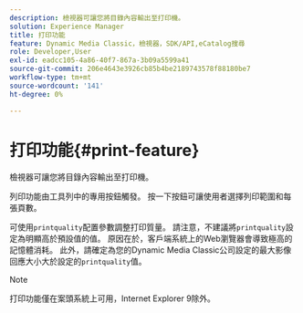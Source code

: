 ```yaml
---
description: 檢視器可讓您將目錄內容輸出至打印機。
solution: Experience Manager
title: 打印功能
feature: Dynamic Media Classic，檢視器，SDK/API,eCatalog搜尋
role: Developer,User
exl-id: eadcc105-4a86-40f7-867a-3b09a5599a41
source-git-commit: 206e4643e3926cb85b4be2189743578f88180be7
workflow-type: tm+mt
source-wordcount: '141'
ht-degree: 0%

---
```


# 打印功能{#print-feature}

檢視器可讓您將目錄內容輸出至打印機。

列印功能由工具列中的專用按鈕觸發。 按一下按鈕可讓使用者選擇列印範圍和每張頁數。

可使用`printquality`配置參數調整打印質量。 請注意，不建議將`printquality`設定為明顯高於預設值的值。 原因在於，客戶端系統上的Web瀏覽器會導致極高的記憶體消耗。 此外，請確定為您的Dynamic Media Classic公司設定的最大影像回應大小大於設定的`printquality`值。

>[!NOTE]
>
>打印功能僅在案頭系統上可用，Internet Explorer 9除外。
